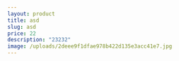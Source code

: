 ```yaml
---
layout: product
title: asd
slug: asd
price: 22
description: "23232"
image: /uploads/2deee9f1dfae978b422d135e3acc41e7.jpg
---
```

